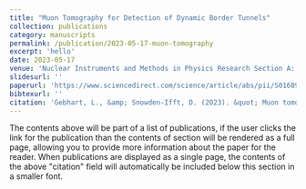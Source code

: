 ```yaml
---
title: "Muon Tomography for Detection of Dynamic Border Tunnels"
collection: publications
category: manuscripts
permalink: /publication/2023-05-17-muon-tomography
excerpt: 'hello'
date: 2023-05-17
venue: 'Nuclear Instruments and Methods in Physics Research Section A: Accelerators, Spectrometers, Detectors and Associated Equipment'
slidesurl: ''
paperurl: 'https://www.sciencedirect.com/science/article/abs/pii/S016890022300373X'
bibtexurl: ''
citation: 'Gebhart, L., &amp; Snowden-Ifft, D. (2023). &quot; Muon tomography for detection of dynamic border tunnels.&quot; <i>Nuclear Instruments and Methods in Physics Research Section A: Accelerators, Spectrometers, Detectors and Associated Equipment</i>. '
---
```

The contents above will be part of a list of publications, if the user clicks the link for the publication than the contents of section will be rendered as a full page, allowing you to provide more information about the paper for the reader. When publications are displayed as a single page, the contents of the above "citation" field will automatically be included below this section in a smaller font.
